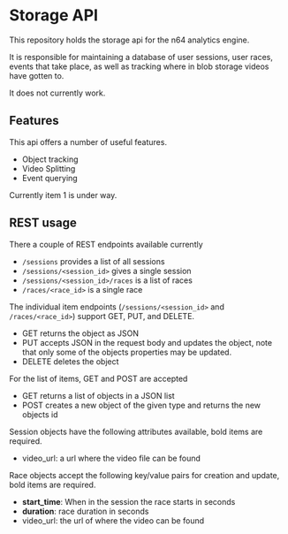 
# Storage API

This repository holds the storage api for the n64 analytics engine.

It is responsible for maintaining a database of user sessions, user races,
events that take place, as well as tracking where in blob storage videos
have gotten to.

It does not currently work.

## Features

This api offers a number of useful features.

* Object tracking
* Video Splitting
* Event querying

Currently item 1 is under way.

## REST usage

There a couple of REST endpoints available currently

* `/sessions` provides a list of all sessions
* `/sessions/<session_id>` gives a single session
* `/sessions/<session_id>/races` is a list of races
* `/races/<race_id>` is a single race


The individual item endpoints (`/sessions/<session_id>` and
`/races/<race_id>`) support GET, PUT, and DELETE. 

* GET returns the object as JSON
* PUT accepts JSON in the request body and updates the object, note that
  only some of the objects properties may be updated. 
* DELETE deletes the object

For the list of items, GET and POST are accepted

* GET returns a list of objects in a JSON list
* POST creates a new object of the given type and returns the new objects id

Session objects have the following attributes available, bold items are
required.

* video_url: a url where the video file can be found

Race objects accept the following key/value pairs for creation and update,
bold items are required.

* **start_time**: When in the session the race starts in seconds
* **duration**: race duration in seconds
* video_url: the url of where the video can be found
